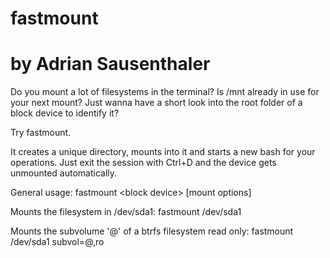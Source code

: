# fastmount
# by Adrian Sausenthaler

Do you mount a lot of filesystems in the terminal?
Is /mnt already in use for your next mount?
Just wanna have a short look into the root folder of a block device to identify it?

Try fastmount.

It creates a unique directory, mounts into it and starts a new bash for your operations.
Just exit the session with Ctrl+D and the device gets unmounted automatically.


General usage:
	fastmount \<block device\> [mount options]

Mounts the filesystem in /dev/sda1:
	fastmount /dev/sda1

Mounts the subvolume '@' of a btrfs filesystem read only:
	fastmount /dev/sda1 subvol=@,ro
